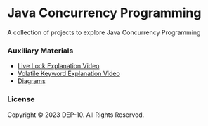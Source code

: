 # Java Concurrency Programming

A collection of projects to explore Java Concurrency Programming

### Auxiliary Materials
- [Live Lock Explanation Video](https://drive.google.com/file/d/1mUobDc-e1GC-rXu-4l3WD0XPcXCqCWUi/view?usp=sharing)
- [Volatile Keyword Explanation Video](https://drive.google.com/file/d/1g8hCyubo1PRkXvkZIyqFcMWlY2Wz_6GK/view?usp=sharing)
- [Diagrams](https://drive.google.com/file/d/1yVd4e_LeITfh6W_bfCFrwAss8HVyMiej/view?usp=sharing)

### License
Copyright &copy; 2023 DEP-10. All Rights Reserved.
